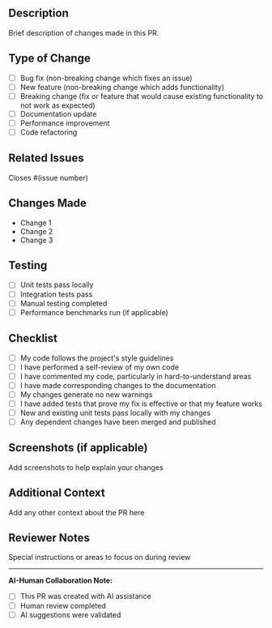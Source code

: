 ## Description
Brief description of changes made in this PR.

## Type of Change
- [ ] Bug fix (non-breaking change which fixes an issue)
- [ ] New feature (non-breaking change which adds functionality)
- [ ] Breaking change (fix or feature that would cause existing functionality to not work as expected)
- [ ] Documentation update
- [ ] Performance improvement
- [ ] Code refactoring

## Related Issues
Closes #(issue number)

## Changes Made
- Change 1
- Change 2
- Change 3

## Testing
- [ ] Unit tests pass locally
- [ ] Integration tests pass
- [ ] Manual testing completed
- [ ] Performance benchmarks run (if applicable)

## Checklist
- [ ] My code follows the project's style guidelines
- [ ] I have performed a self-review of my own code
- [ ] I have commented my code, particularly in hard-to-understand areas
- [ ] I have made corresponding changes to the documentation
- [ ] My changes generate no new warnings
- [ ] I have added tests that prove my fix is effective or that my feature works
- [ ] New and existing unit tests pass locally with my changes
- [ ] Any dependent changes have been merged and published

## Screenshots (if applicable)
Add screenshots to help explain your changes

## Additional Context
Add any other context about the PR here

## Reviewer Notes
Special instructions or areas to focus on during review

---
**AI-Human Collaboration Note:**
- [ ] This PR was created with AI assistance
- [ ] Human review completed
- [ ] AI suggestions were validated